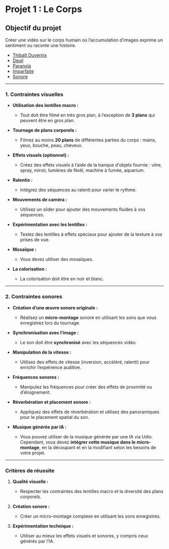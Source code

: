 # Projet 1 : Le Corps

## Objectif du projet
Créer une vidéo sur le corps humain où l’accumulation d’images exprime un sentiment ou raconte une histoire.

  * [Thibalt Duvernix](https://vimeo.com/32282580?fl=pl&fe=vl)
  * [Deuil ](https://cmontmorency365.sharepoint.com/:v:/s/stockageFLPilote/EfXVbWkqYUlJmX9LPrX_igsBqdaSGRuwwtTZZPX8V6liEw?e=Lu8Obz)
  * [Paranoïa](https://cmontmorency365.sharepoint.com/:v:/s/stockageFLPilote/EQmh2Qq3t-BKvr4yAA4FcxIBCW2GAE4epr3Ahj-MI0kr9A?e=ondJ56)
  * [Imparfaite](https://cmontmorency365.sharepoint.com/:v:/s/stockageFLPilote/ET2VQOTGC9ZMsLxLdvcIw_UBSXHQJuNiTnojmF_Zm96p0Q?e=IhrTPc)
  * [Sonore](https://cmontmorency365.sharepoint.com/:v:/s/stockageFLPilote/ES-MnO8fqoBEt3wKdZHPu7EBjKfBYtNvctBnykrLpdErsg?e=UKDFZQ)

---

### 1. Contraintes visuelles

- **Utilisation des lentilles macro :**
  - Tout doit être filmé en très gros plan, à l’exception de **3 plans** qui peuvent être en gros plan.

- **Tournage de plans corporels :**
  - Filmez au moins **20 plans** de différentes parties du corps : mains, yeux, bouche, peau, cheveux.

- **Effets visuels (optionnel) :**
  - Créez des effets visuels à l’aide de la banque d'objets fournie : vitre, spray, miroir, lumières de Noël, machine à fumée, aquarium.

- **Ralentis :**
  - Intégrez des séquences au ralenti pour varier le rythme.

- **Mouvements de caméra :**
  - Utilisez un slider pour ajouter des mouvements fluides à vos séquences.

- **Expérimentation avec les lentilles :**
  - Testez des lentilles à effets spéciaux pour ajouter de la texture à vos prises de vue.
 
- **Mosaïque :**
  - Vous devez utiliser des mosaïques.
    
- **La colorisation :**
  - La colorisation doit être en noir et blanc.
---

### 2. Contraintes sonores

- **Création d’une œuvre sonore originale :**
  - Réalisez un **micro-montage** sonore en utilisant les sons que vous enregistrez lors du tournage.

- **Synchronisation avec l’image :**
  - Le son doit être **synchronisé** avec les séquences vidéo.

- **Manipulation de la vitesse :**
  - Utilisez des effets de vitesse (inversion, accéléré, ralenti) pour enrichir l’expérience auditive.

- **Fréquences sonores :**
  - Manipulez les fréquences pour créer des effets de proximité ou d’éloignement.

- **Réverbération et placement sonore :**
  - Appliquez des effets de réverbération et utilisez des panoramiques pour le placement spatial du son.

- **Musique générée par IA :**
  - Vous pouvez utiliser de la musique générée par une IA via Udio. Cependant, vous devez **intégrer cette musique dans le micro-montage**, en la découpant et en la modifiant selon les besoins de votre projet.

---

### Critères de réussite

1. **Qualité visuelle :**
   - Respecter les contraintes des lentilles macro et la diversité des plans corporels.

2. **Création sonore :**
   - Créer un micro-montage complexe en utilisant les sons enregistrés.

3. **Expérimentation technique :**
   - Utiliser au mieux les effets visuels et sonores, y compris ceux générés par l’IA.
